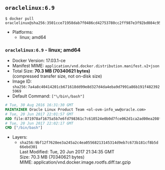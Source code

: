 ## `oraclelinux:6.9`

```console
$ docker pull oraclelinux@sha256:3501cce71958dab7f0486cd42753780cc2ff987e3f92bd084c95a53d52f4f1dc
```

-	Platforms:
	-	linux; amd64

### `oraclelinux:6.9` - linux; amd64

-	Docker Version: 17.03.1-ce
-	Manifest MIME: `application/vnd.docker.distribution.manifest.v2+json`
-	Total Size: **70.3 MB (70340621 bytes)**  
	(compressed transfer size, not on-disk size)
-	Image ID: `sha256:7a4a8c40414201cb671618dd99e8d327d4da4eba9d7991a86b191f4823925969`
-	Default Command: `["\/bin\/bash"]`

```dockerfile
# Tue, 30 Aug 2016 16:31:30 GMT
MAINTAINER Oracle Linux Product Team <ol-ovm-info_ww@oracle.com>
# Tue, 20 Jun 2017 22:01:57 GMT
ADD file:871978af1675a5b7e6fd798361c7c610524e0b0d7fce062d1ca2ad00ea208fa3 in / 
# Tue, 20 Jun 2017 22:02:17 GMT
CMD ["/bin/bash"]
```

-	Layers:
	-	`sha256:9bf12f7628ee3a245a2c4ea05568213145314d9eb7c673b181cf8b5d66ebd301`  
		Last Modified: Tue, 20 Jun 2017 21:34:35 GMT  
		Size: 70.3 MB (70340621 bytes)  
		MIME: application/vnd.docker.image.rootfs.diff.tar.gzip
